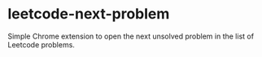 # leetcode-next-problem
Simple Chrome extension to open the next unsolved problem in the list of Leetcode problems.
